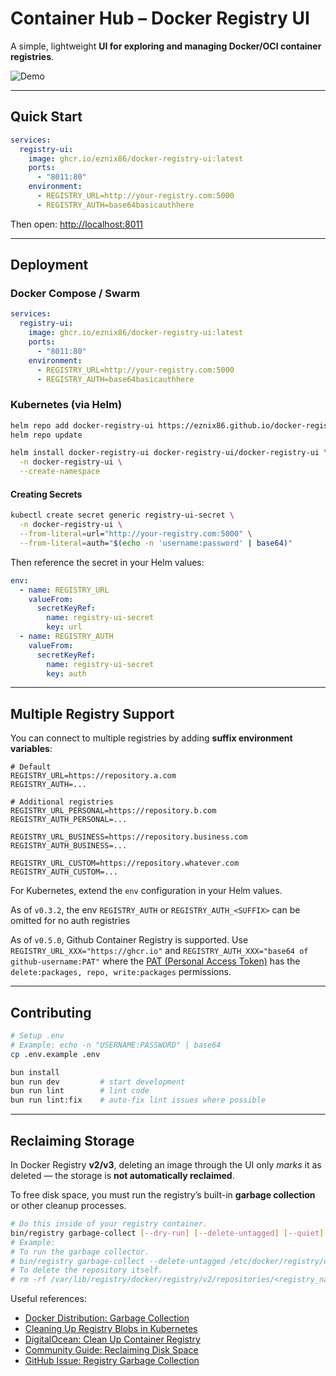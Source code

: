 
# Container Hub – Docker Registry UI

A simple, lightweight **UI for exploring and managing Docker/OCI container registries**.

![Demo](./docs/images/container-hub.gif)

---

## Quick Start

```yaml
services:
  registry-ui:
    image: ghcr.io/eznix86/docker-registry-ui:latest
    ports:
      - "8011:80"
    environment:
      - REGISTRY_URL=http://your-registry.com:5000
      - REGISTRY_AUTH=base64basicauthhere
````

Then open: [http://localhost:8011](http://localhost:8011)

---

## Deployment

### Docker Compose / Swarm

```yaml
services:
  registry-ui:
    image: ghcr.io/eznix86/docker-registry-ui:latest
    ports:
      - "8011:80"
    environment:
      - REGISTRY_URL=http://your-registry.com:5000
      - REGISTRY_AUTH=base64basicauthhere
```

### Kubernetes (via Helm)

```sh
helm repo add docker-registry-ui https://eznix86.github.io/docker-registry-ui
helm repo update

helm install docker-registry-ui docker-registry-ui/docker-registry-ui \
  -n docker-registry-ui \
  --create-namespace
```

#### Creating Secrets

```sh
kubectl create secret generic registry-ui-secret \
  -n docker-registry-ui \
  --from-literal=url="http://your-registry.com:5000" \
  --from-literal=auth="$(echo -n 'username:password' | base64)"
```

Then reference the secret in your Helm values:

```yaml
env:
  - name: REGISTRY_URL
    valueFrom:
      secretKeyRef:
        name: registry-ui-secret
        key: url
  - name: REGISTRY_AUTH
    valueFrom:
      secretKeyRef:
        name: registry-ui-secret
        key: auth
```

---

## Multiple Registry Support

You can connect to multiple registries by adding **suffix environment variables**:

```env
# Default
REGISTRY_URL=https://repository.a.com
REGISTRY_AUTH=...

# Additional registries
REGISTRY_URL_PERSONAL=https://repository.b.com
REGISTRY_AUTH_PERSONAL=...

REGISTRY_URL_BUSINESS=https://repository.business.com
REGISTRY_AUTH_BUSINESS=...

REGISTRY_URL_CUSTOM=https://repository.whatever.com
REGISTRY_AUTH_CUSTOM=...
```

For Kubernetes, extend the `env` configuration in your Helm values.

As of `v0.3.2`, the env `REGISTRY_AUTH` or `REGISTRY_AUTH_<SUFFIX>` can be omitted for no auth registries

As of `v0.5.0`, Github Container Registry is supported. Use `REGISTRY_URL_XXX="https://ghcr.io"` and `REGISTRY_AUTH_XXX="base64 of github-username:PAT"` where the [PAT (Personal Access Token)](https://github.com/settings/tokens) has the `delete:packages, repo, write:packages` permissions.

---

## Contributing

```sh
# Setup .env
# Example: echo -n "USERNAME:PASSWORD" | base64
cp .env.example .env

bun install
bun run dev         # start development
bun run lint        # lint code
bun run lint:fix    # auto-fix lint issues where possible
```

---

## Reclaiming Storage

In Docker Registry **v2/v3**, deleting an image through the UI only *marks* it as deleted — the storage is **not automatically reclaimed**.

To free disk space, you must run the registry’s built-in **garbage collection** or other cleanup processes.

```sh
# Do this inside of your registry container.
bin/registry garbage-collect [--dry-run] [--delete-untagged] [--quiet] /path/to/config.yml
# Example:
# To run the garbage collector. 
# bin/registry garbage-collect --delete-untagged /etc/docker/registry/config.yml
# To delete the repository itself.
# rm -rf /var/lib/registry/docker/registry/v2/repositories/<registry_name>
```

Useful references:

* [Docker Distribution: Garbage Collection](https://distribution.github.io/distribution/about/garbage-collection/)
* [Cleaning Up Registry Blobs in Kubernetes](https://thelinuxnotes.com/how-to-cleanup-container-registry-blobs-in-kubernetes-with-garbage-collection/)
* [DigitalOcean: Clean Up Container Registry](https://docs.digitalocean.com/products/container-registry/how-to/clean-up-container-registry/)
* [Community Guide: Reclaiming Disk Space](https://dev.to/limal/reclaiming-free-disk-space-from-a-private-docker-repository-30f5)
* [GitHub Issue: Registry Garbage Collection](https://github.com/distribution/distribution/issues/3178)
